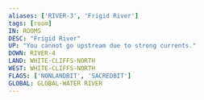 ```yaml
---
aliases: ['RIVER-3', 'Frigid River']
tags: [room]
IN: ROOMS
DESC: "Frigid River"
UP: "You cannot go upstream due to strong currents."
DOWN: RIVER-4
LAND: WHITE-CLIFFS-NORTH
WEST: WHITE-CLIFFS-NORTH
FLAGS: ['NONLANDBIT', 'SACREDBIT']
GLOBAL: GLOBAL-WATER RIVER
---
```

